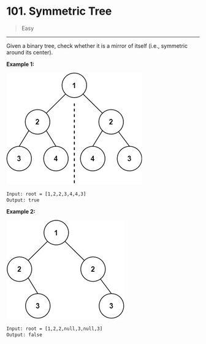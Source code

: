 # 101. Symmetric Tree

> Easy

------

Given a binary tree, check whether it is a mirror of itself (i.e., symmetric around its center).

**Example 1:**

![tree-1](images/tree-1.jpg)

```
Input: root = [1,2,2,3,4,4,3]
Output: true
```

**Example 2:**

![tree-2](images/tree-2.jpg)

```
Input: root = [1,2,2,null,3,null,3]
Output: false
```